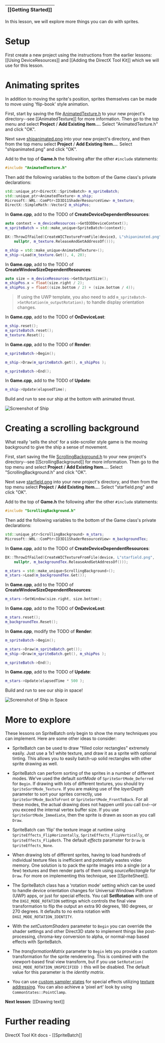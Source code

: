 |[[Getting Started]]|
|---|

In this lesson, we will explore more things you can do with sprites.

# Setup
First create a new project using the instructions from the earlier lessons: [[Using DeviceResources]] and
[[Adding the DirectX Tool Kit]] which we will use for this lesson.

# Animating sprites
In addition to moving the sprite's position, sprites themselves can be made to move using 'flip-book' style animation.

First, start by saving the file [AnimatedTexture.h](https://github.com/Microsoft/DirectXTK/wiki/AnimatedTexture.h) to your new project's directory--see [[AnimatedTexture]] for more information. Then go to the top menu and select **Project** / **Add Existing Item...**. Select "AnimatedTexture.h" and click "OK".

Next save [shipanimated.png](https://raw.githubusercontent.com/wiki/Microsoft/DirectXTK/images/shipanimated.png) into your new project's directory, and then from the top menu select **Project** / **Add Existing Item...**. Select "shipanimated.png" and click "OK".

Add to the top of **Game.h** the following after the other ``#include`` statements:

```cpp
#include "AnimatedTexture.h"
```

Then add the following variables to the bottom of the Game class's private declarations:

```cpp
std::unique_ptr<DirectX::SpriteBatch> m_spriteBatch;
std::unique_ptr<AnimatedTexture> m_ship;
Microsoft::WRL::ComPtr<ID3D11ShaderResourceView> m_texture;
DirectX::SimpleMath::Vector2 m_shipPos;
```

In **Game.cpp**, add to the TODO of **CreateDeviceDependentResources**:

```cpp
auto context = m_deviceResources->GetD3DDeviceContext();
m_spriteBatch = std::make_unique<SpriteBatch>(context);

DX::ThrowIfFailed(CreateWICTextureFromFile(device3, L"shipanimated.png",
    nullptr, m_texture.ReleaseAndGetAddressOf()));

m_ship = std::make_unique<AnimatedTexture>();
m_ship->Load(m_texture.Get(), 4, 20);
```

In **Game.cpp**, add to the TODO of **CreateWindowSizeDependentResources**:

```cpp
auto size = m_deviceResources->GetOutputSize();
m_shipPos.x = float(size.right / 2);
m_shipPos.y = float((size.bottom / 2) + (size.bottom / 4));
```

> If using the UWP template, you also need to add ``m_spriteBatch->SetRotation(m_outputRotation);`` to handle display orientation changes.

In **Game.cpp**, add to the TODO of **OnDeviceLost**:

```cpp
m_ship.reset();
m_spriteBatch.reset();
m_texture.Reset();
```

In **Game.cpp**, add to the TODO of **Render**:

```cpp
m_spriteBatch->Begin();

m_ship->Draw(m_spriteBatch.get(), m_shipPos );

m_spriteBatch->End();
```

In **Game.cpp**, add to the TODO of **Update**:

```cpp
m_ship->Update(elapsedTime);
```

Build and run to see our ship at the bottom with animated thrust.

![Screenshot of Ship](https://github.com/Microsoft/DirectXTK/wiki/images/screenshotShip1.png)

# Creating a scrolling background

What really 'sells the shot' for a side-scroller style game is the moving background to give the ship a sense of movement.

First, start saving the file [ScrollingBackground.h](https://github.com/Microsoft/DirectXTK/wiki/ScrollingBackground.h) to your new project's directory--see [[ScrollingBackground]] for more information. Then go to the top menu and select **Project** / **Add Existing Item...**. Select "ScrollingBackground.h" and click "OK".

Next save [starfield.png](https://github.com/Microsoft/DirectXTK/wiki/images/starfield.png) into your new project's directory, and then from the top menu select **Project** / **Add Existing Item...**. Select "starfield.png" and click "OK".

Add to the top of **Game.h** the following after the other ``#include`` statements:

```cpp
#include "ScrollingBackground.h"
```

Then add the following variables to the bottom of the Game class's private declarations:

```cpp
std::unique_ptr<ScrollingBackground> m_stars;
Microsoft::WRL::ComPtr<ID3D11ShaderResourceView> m_backgroundTex;
```

In **Game.cpp**, add to the TODO of **CreateDeviceDependentResources**:

```cpp
DX::ThrowIfFailed(CreateWICTextureFromFile(device, L"starfield.png",
    nullptr, m_backgroundTex.ReleaseAndGetAddressOf()));

m_stars = std::make_unique<ScrollingBackground>();
m_stars->Load(m_backgroundTex.Get());
```

In **Game.cpp**, add to the TODO of **CreateWindowSizeDependentResources**:

```cpp
m_stars->SetWindow(size.right, size.bottom);
```

In **Game.cpp**, add to the TODO of **OnDeviceLost**:

```cpp
m_stars.reset();
m_backgroundTex.Reset();
```

In **Game.cpp**, modify the TODO of **Render**:

```cpp
m_spriteBatch->Begin();

m_stars->Draw(m_spriteBatch.get());
m_ship->Draw(m_spriteBatch.get(), m_shipPos );

m_spriteBatch->End();
```

In **Game.cpp**, add to the TODO of **Update**:

```cpp
m_stars->Update(elapsedTime * 500 );
```

Build and run to see our ship in space!

![Screenshot of Ship in Space](https://github.com/Microsoft/DirectXTK/wiki/images/screenshotShip2.png)

# More to explore

These lessons on SpriteBatch only begin to show the many techniques you can implement. Here are some other ideas to consider:

* SpriteBatch can be used to draw "filled color rectangles" extremely easily. Just use a 1x1 white texture, and draw it as a sprite with optional tinting. This allows you to easily batch-up solid rectangles with other sprite drawing as well.

* SpriteBatch can perform sorting of the sprites in a number of different modes. We've used the default *sortMode* of ``SpriteSortMode_Deferred`` for ``Begin``. If drawing with lots of different textures, you should try ``SpriteSortMode_Texture``. If you are making use of the *layerDepth* parameter to sort your sprites correctly, use ``SpriteSortMode_BackToFront`` or ``SpriteSortMode_FrontToBack``. For all these modes, the actual drawing does not happen until you call ``End``--or you exceed the internal vertex buffer size. If you use ``SpriteSortMode_Immediate``, then the sprite is drawn as soon as you call ``Draw``.

* SpriteBatch can 'flip' the texture image at runtime using ``SpriteEffects_FlipHorizontally``, ``SpriteEffects_FlipVertically``, or ``SpriteEffects_FlipBoth``. The default *effects* parameter for ``Draw`` is ``SpriteEffects_None``.

* When drawing lots of different sprites, having to load hundreds of individual texture files is inefficient and potentially wastes video memory.  One solution is to pack the sprite images into a single (or a few) textures and then render parts of them using *sourceRectangle* for ``Draw``. For more on implementing this technique, see [[SpriteSheet]].

* The SpriteBatch class has a 'rotation mode' setting which can be used to handle device orientation changes for Universal Windows Platform (UWP) apps, or just for special effects. You call **SetRotation** with one of the ``DXGI_MODE_ROTATION`` settings which controls the final view transformation to flip the output an extra 90 degrees, 180 degrees, or 270 degrees. It defaults to no extra rotation with ``DXGI_MODE_ROTATION_IDENTITY``.

* With the *setCustomShaders* parameter to ``Begin`` you can override the shader settings and other Direct3D state to implement things like post-processing, chroma-key conversion to alpha, or normal-map based effects with SpriteBatch.

* The *transformationMatrix* parameter to ``Begin`` lets you provide a custom transformation for the sprite renderering. This is combined with the viewport-based final view transform, but if you use ``SetRotation( DXGI_MODE_ROTATION_UNSPECIFIED )`` this will be disabled. The default value for this parameter is the _identity matrix_.

* You can use [custom sampler states](https://github.com/Microsoft/DirectXTK/wiki/SpriteBatch#custom-render-states) for special effects utilizing [texture addressing](https://docs.microsoft.com/en-us/windows/desktop/api/d3d11/ne-d3d11-d3d11_texture_address_mode). You can also achieve a 'pixel art' look by using ``CommonStates::PointClamp``.

**Next lesson:** [[Drawing text]]

# Further reading

DirectX Tool Kit docs - [[SpriteBatch]]
